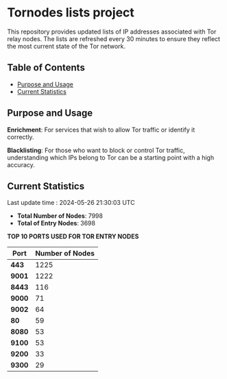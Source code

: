 # Tornodes lists project

This repository provides updated lists of IP addresses associated with Tor relay nodes. The lists are refreshed every 30 minutes to ensure they reflect the most current state of the Tor network.

## Table of Contents

- [Purpose and Usage](#purpose-and-usage)
- [Current Statistics](#current-statistics)


## Purpose and Usage

**Enrichment**: For services that wish to allow Tor traffic or identify it correctly.

**Blacklisting**: For those who want to block or control Tor traffic, understanding which IPs belong to Tor can be a starting point with a high accuracy.

## Current Statistics

Last update time : 2024-05-26 21:30:03 UTC

- **Total Number of Nodes**: 7998
- **Total of Entry Nodes**: 3698

**TOP 10 PORTS USED FOR TOR ENTRY NODES**

| **Port** | **Number of Nodes** |
|------|-----------------|
| **443**   | 1225  |
| **9001**   | 1222  |
| **8443**   | 116  |
| **9000**   | 71  |
| **9002**   | 64  |
| **80**   | 59  |
| **8080**   | 53  |
| **9100**   | 53  |
| **9200**   | 33  |
| **9300**   | 29  |

